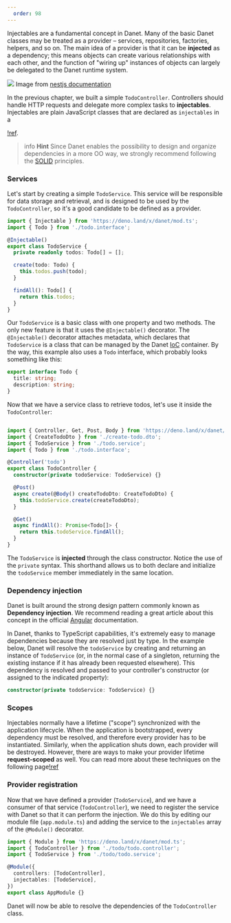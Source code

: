 ```yaml
---
  order: 98
---
```



Injectables are a fundamental concept in Danet. Many of the basic Danet classes may be treated as a provider – services, repositories, factories, helpers, and so on. The main idea of a provider is that it can be **injected** as a dependency; this means objects can create various relationships with each other, and the function of "wiring up" instances of objects can largely be delegated to the Danet runtime system.

![](https://docs.nestjs.com/assets/Components_1.png)
Image from [nestjs documentation](https://docs.nestjs.com/providers)

In the previous chapter, we built a simple `TodoController`. Controllers should handle HTTP requests and delegate more complex tasks to **injectables**. Injectables are plain JavaScript classes that are declared as `injectables` in a 

[!ref](/overview/modules.md).

> info **Hint** Since Danet enables the possibility to design and organize dependencies in a more OO way, we strongly recommend following the [SOLID](https://en.wikipedia.org/wiki/SOLID) principles.

### Services

Let's start by creating a simple `TodoService`. This service will be responsible for data storage and retrieval, and is designed to be used by the `TodoController`, so it's a good candidate to be defined as a provider.

```ts todo.service.ts
import { Injectable } from 'https://deno.land/x/danet/mod.ts';
import { Todo } from './todo.interface';

@Injectable()
export class TodoService {
  private readonly todos: Todo[] = [];

  create(todo: Todo) {
    this.todos.push(todo);
  }

  findAll(): Todo[] {
    return this.todos;
  }
}
```

Our `TodoService` is a basic class with one property and two methods. The only new feature is that it uses the `@Injectable()` decorator. The `@Injectable()` decorator attaches metadata, which declares that `TodoService`  is a class that can be managed by the Danet [IoC](https://en.wikipedia.org/wiki/Inversion_of_control) container. By the way, this example also uses a `Todo` interface, which probably looks something like this:

```ts todo.interface
export interface Todo {
  title: string;
  description: string;
}
```

Now that we have a service class to retrieve todos, let's use it inside the `TodoController`:

```ts todo.controller

import { Controller, Get, Post, Body } from 'https://deno.land/x/danet/mod.ts';
import { CreateTodoDto } from './create-todo.dto';
import { TodoService } from './todo.service';
import { Todo } from './todo.interface';

@Controller('todo')
export class TodoController {
  constructor(private todoService: TodoService) {}

  @Post()
  async create(@Body() createTodoDto: CreateTodoDto) {
    this.todoService.create(createTodoDto);
  }

  @Get()
  async findAll(): Promise<Todo[]> {
    return this.todoService.findAll();
  }
}
```

The `TodoService` is **injected** through the class constructor. Notice the use of the `private` syntax. This shorthand allows us to both declare and initialize the `todoService` member immediately in the same location.

### Dependency injection

Danet is built around the strong design pattern commonly known as **Dependency injection**. We recommend reading a great article about this concept in the official [Angular](https://angular.io/guide/dependency-injection) documentation.

In Danet, thanks to TypeScript capabilities, it's extremely easy to manage dependencies because they are resolved just by type. In the example below, Danet will resolve the `todoService` by creating and returning an instance of `TodoService` (or, in the normal case of a singleton, returning the existing instance if it has already been requested elsewhere). This dependency is resolved and passed to your controller's constructor (or assigned to the indicated property):

```ts
constructor(private todoService: TodoService) {}
```

### Scopes

Injectables normally have a lifetime ("scope") synchronized with the application lifecycle. When the application is bootstrapped, every dependency must be resolved, and therefore every provider has to be instantiated. Similarly, when the application shuts down, each provider will be destroyed. However, there are ways to make your provider lifetime **request-scoped** as well. 
You can read more about these techniques on the following page[!ref](/overview/injection-scopes.md)

[//]: # (### Custom injectables)

[//]: # ()
[//]: # (Danet has a built-in inversion of control &#40;"IoC"&#41; container that resolves relationships between injectables. This feature underlies the dependency injection feature described above, but is in fact far more powerful than what we've described so far. There are several ways to define a provider: you can use plain values, classes, and either asynchronous or synchronous factories. More examples are provided [here]&#40;/fundamentals/dependency-injection&#41;.)

### Provider registration

Now that we have defined a provider (`TodoService`), and we have a consumer of that service (`TodoController`), we need to register the service with Danet so that it can perform the injection. We do this by editing our module file (`app.module.ts`) and adding the service to the `injectables` array of the `@Module()` decorator.

```ts app.module
import { Module } from 'https://deno.land/x/danet/mod.ts';
import { TodoController } from './todo/todo.controller';
import { TodoService } from './todo/todo.service';

@Module({
  controllers: [TodoController],
  injectables: [TodoService],
})
export class AppModule {}
```

Danet will now be able to resolve the dependencies of the `TodoController` class.
